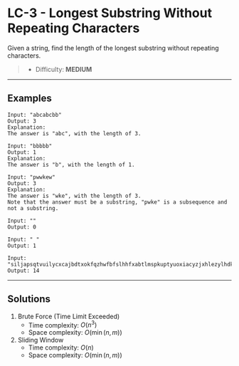 # LC-3 - Longest Substring Without Repeating Characters

Given a string, find the length of the longest substring without repeating characters.

> * Difficulty: **MEDIUM**

---
## Examples

```
Input: "abcabcbb"
Output: 3
Explanation:
The answer is "abc", with the length of 3.
```

```
Input: "bbbbb"
Output: 1
Explanation:
The answer is "b", with the length of 1.
```

```
Input: "pwwkew"
Output: 3
Explanation:
The answer is "wke", with the length of 3.
Note that the answer must be a substring, "pwke" is a subsequence and not a substring.
```

```
Input: ""
Output: 0
```

```
Input: " "
Output: 1
```

```
Input: "siljapsqtvuilycxcajbdtxokfqzhwfbfslhhfxabtlmspkuptyuoxiacyzjxhlezylhdkj"
Output: 14
```

---
## Solutions

1. Brute Force (Time Limit Exceeded)
    * Time complexity: $O(n^3)$
    * Space complexity: $O(\min{(n, m)})$
2. Sliding Window
    * Time complexity: $O(n)$
    * Space complexity: $O(\min{(n, m)})$